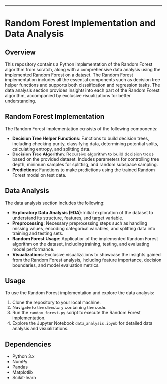 

---
# Random Forest Implementation and Data Analysis

## Overview
This repository contains a Python implementation of the Random Forest algorithm from scratch, along with a comprehensive data analysis using the implemented Random Forest on a dataset. The Random Forest implementation includes all the essential components such as decision tree helper functions and supports both classification and regression tasks. The data analysis section provides insights into each part of the Random Forest algorithm, accompanied by exclusive visualizations for better understanding.

## Random Forest Implementation
The Random Forest implementation consists of the following components:

- **Decision Tree Helper Functions**: Functions to build decision trees, including checking purity, classifying data, determining potential splits, calculating entropy, and splitting data.
- **Decision Tree Algorithm**: Recursive algorithm to build decision trees based on the provided dataset. Includes parameters for controlling tree depth, minimum samples for splitting, and random subspace sampling.
- **Predictions**: Functions to make predictions using the trained Random Forest model on test data.

## Data Analysis
The data analysis section includes the following:

- **Exploratory Data Analysis (EDA)**: Initial exploration of the dataset to understand its structure, features, and target variable.
- **Preprocessing**: Necessary preprocessing steps such as handling missing values, encoding categorical variables, and splitting data into training and testing sets.
- **Random Forest Usage**: Application of the implemented Random Forest algorithm on the dataset, including training, testing, and evaluating model performance.
- **Visualizations**: Exclusive visualizations to showcase the insights gained from the Random Forest analysis, including feature importance, decision boundaries, and model evaluation metrics.

## Usage
To use the Random Forest implementation and explore the data analysis:

1. Clone the repository to your local machine.
2. Navigate to the directory containing the code.
3. Run the `random_forest.py` script to execute the Random Forest implementation.
4. Explore the Jupyter Notebook `data_analysis.ipynb` for detailed data analysis and visualizations.

## Dependencies
- Python 3.x
- NumPy
- Pandas
- Matplotlib
- Scikit-learn
